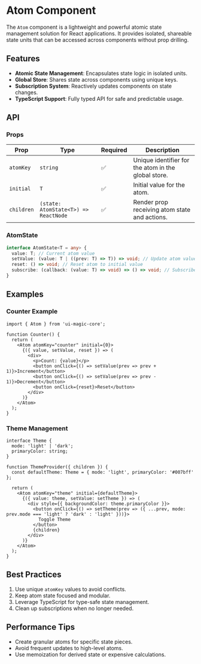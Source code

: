 # Atom Component

The `Atom` component is a lightweight and powerful atomic state management solution for React applications. It provides isolated, shareable state units that can be accessed across components without prop drilling.

## Features

- **Atomic State Management**: Encapsulates state logic in isolated units.
- **Global Store**: Shares state across components using unique keys.
- **Subscription System**: Reactively updates components on state changes.
- **TypeScript Support**: Fully typed API for safe and predictable usage.

## API

### Props

| Prop       | Type                        | Required | Description                                      |
|------------|-----------------------------|----------|--------------------------------------------------|
| `atomKey`  | `string`                    | ✅        | Unique identifier for the atom in the global store. |
| `initial`  | `T`                         | ✅        | Initial value for the atom.                     |
| `children` | `(state: AtomState<T>) => ReactNode` | ✅        | Render prop receiving atom state and actions.   |

### AtomState<T>

```typescript
interface AtomState<T = any> {
  value: T; // Current atom value
  setValue: (value: T | ((prev: T) => T)) => void; // Update atom value
  reset: () => void; // Reset atom to initial value
  subscribe: (callback: (value: T) => void) => () => void; // Subscribe to changes
}
```

## Examples

### Counter Example

```tsx
import { Atom } from 'ui-magic-core';

function Counter() {
  return (
    <Atom atomKey="counter" initial={0}>
      {({ value, setValue, reset }) => (
        <div>
          <p>Count: {value}</p>
          <button onClick={() => setValue(prev => prev + 1)}>Increment</button>
          <button onClick={() => setValue(prev => prev - 1)}>Decrement</button>
          <button onClick={reset}>Reset</button>
        </div>
      )}
    </Atom>
  );
}
```

### Theme Management

```tsx
interface Theme {
  mode: 'light' | 'dark';
  primaryColor: string;
}

function ThemeProvider({ children }) {
  const defaultTheme: Theme = { mode: 'light', primaryColor: '#007bff' };

  return (
    <Atom atomKey="theme" initial={defaultTheme}>
      {({ value: theme, setValue: setTheme }) => (
        <div style={{ backgroundColor: theme.primaryColor }}>
          <button onClick={() => setTheme(prev => ({ ...prev, mode: prev.mode === 'light' ? 'dark' : 'light' }))}>
            Toggle Theme
          </button>
          {children}
        </div>
      )}
    </Atom>
  );
}
```

## Best Practices

1. Use unique `atomKey` values to avoid conflicts.
2. Keep atom state focused and modular.
3. Leverage TypeScript for type-safe state management.
4. Clean up subscriptions when no longer needed.

## Performance Tips

- Create granular atoms for specific state pieces.
- Avoid frequent updates to high-level atoms.
- Use memoization for derived state or expensive calculations.
